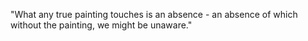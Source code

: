 "What any true painting touches is an absence - an absence of which without the painting, we might be unaware."
